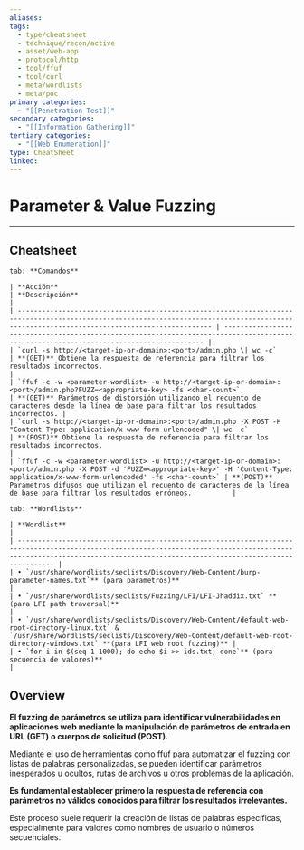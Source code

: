 ```yaml
---
aliases:
tags:
  - type/cheatsheet
  - technique/recon/active
  - asset/web-app
  - protocol/http
  - tool/ffuf
  - tool/curl
  - meta/wordlists
  - meta/poc
primary categories:
  - "[[Penetration Test]]"
secondary categories:
  - "[[Information Gathering]]"
tertiary categories:
  - "[[Web Enumeration]]"
type: CheatSheet
linked:
---
```

# Parameter & Value Fuzzing

***

## Cheatsheet

````tabs
tab: **Comandos**

| **Acción**                                                                                                                                                                                   | **Descripción**                                                                                                                         |
| -------------------------------------------------------------------------------------------------------------------------------------------------------------------------------------------- | --------------------------------------------------------------------------------------------------------------------------------------- |
| `curl -s http://<target-ip-or-domain>:<port>/admin.php \| wc -c`                                                                                                                             | **(GET)** Obtiene la respuesta de referencia para filtrar los resultados incorrectos.                                                   |
| `ffuf -c -w <parameter-wordlist> -u http://<target-ip-or-domain>:<port>/admin.php?FUZZ=<appropriate-key> -fs <char-count>`                                                                   | **(GET)** Parámetros de distorsión utilizando el recuento de caracteres desde la línea de base para filtrar los resultados incorrectos. |
| `curl -s http://<target-ip-or-domain>:<port>/admin.php -X POST -H "Content-Type: application/x-www-form-urlencoded" \| wc -c`                                                                | **(POST)** Obtiene la respuesta de referencia para filtrar los resultados incorrectos.                                                  |
| `ffuf -c -w <parameter-wordlist> -u http://<target-ip-or-domain>:<port>/admin.php -X POST -d 'FUZZ=<appropriate-key>' -H 'Content-Type: application/x-www-form-urlencoded' -fs <char-count>` | **(POST)** Parámetros difusos que utilizan el recuento de caracteres de la línea de base para filtrar los resultados erróneos.          |

tab: **Wordlists**

| **Wordlist**                                                                                                                                                                                                                |
| --------------------------------------------------------------------------------------------------------------------------------------------------------------------------------------------------------------------------- |
| • `/usr/share/wordlists/seclists/Discovery/Web-Content/burp-parameter-names.txt`** (para parametros)**                                                                                                                      |
| • `/usr/share/wordlists/seclists/Fuzzing/LFI/LFI-Jhaddix.txt` **(para LFI path traversal)**                                                                                                                                 |
| • `/usr/share/wordlists/seclists/Discovery/Web-Content/default-web-root-directory-linux.txt` & `/usr/share/wordlists/seclists/Discovery/Web-Content/default-web-root-directory-windows.txt` **(para LFI web root fuzzing)** |
| • `for i in $(seq 1 1000); do echo $i >> ids.txt; done`** (para secuencia de valores)**                                                                                                                                     |

````

## Overview

**El fuzzing de parámetros se utiliza para identificar vulnerabilidades en aplicaciones web mediante la manipulación de parámetros de entrada en URL (GET) o cuerpos de solicitud (POST).**

Mediante el uso de herramientas como ffuf para automatizar el fuzzing con listas de palabras personalizadas, se pueden identificar parámetros inesperados u ocultos, rutas de archivos u otros problemas de la aplicación.

**Es fundamental establecer primero la respuesta de referencia con parámetros no válidos conocidos para filtrar los resultados irrelevantes.**

Este proceso suele requerir la creación de listas de palabras específicas, especialmente para valores como nombres de usuario o números secuenciales.